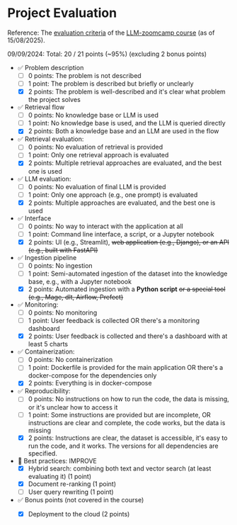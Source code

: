 # Project Evaluation

Reference: The [evaluation criteria](https://github.com/DataTalksClub/llm-zoomcamp/blob/main/project.md#evaluation-criteria) of the [LLM-zoomcamp course](https://github.com/DataTalksClub/llm-zoomcamp) (as of 15/08/2025).

09/09/2024: Total: 20 / 21 points (~95%) (excluding 2 bonus points)

- ✅ Problem description
  - [ ] 0 points: The problem is not described
  - [ ] 1 point: The problem is described but briefly or unclearly
  - [x] 2 points: The problem is well-described and it's clear what problem the project solves

- ✅ Retrieval flow
  - [ ] 0 points: No knowledge base or LLM is used
  - [ ] 1 point: No knowledge base is used, and the LLM is queried directly
  - [x] 2 points: Both a knowledge base and an LLM are used in the flow

- ✅ Retrieval evaluation:
  - [ ] 0 points: No evaluation of retrieval is provided
  - [ ] 1 point: Only one retrieval approach is evaluated
  - [x] 2 points: Multiple retrieval approaches are evaluated, and the best one is used

- ✅ LLM evaluation:
  - [ ] 0 points: No evaluation of final LLM is provided
  - [ ] 1 point: Only one approach (e.g., one prompt) is evaluated
  - [x] 2 points: Multiple approaches are evaluated, and the best one is used

- ✅ Interface
  - [ ] 0 points: No way to interact with the application at all
  - [ ] 1 point: Command line interface, a script, or a Jupyter notebook
  - [x] 2 points: UI (e.g., Streamlit), ~~web application (e.g., Django), or an API (e.g., built with FastAPI)~~

- ✅ Ingestion pipeline
  - [ ] 0 points: No ingestion
  - [ ] 1 point: Semi-automated ingestion of the dataset into the knowledge base, e.g., with a Jupyter notebook
  - [x] 2 points: Automated ingestion with a **Python script** ~~or a special tool (e.g., Mage, dlt, Airflow, Prefect)~~

- ✅ Monitoring:
  - [ ] 0 points: No monitoring
  - [ ] 1 point: User feedback is collected OR there's a monitoring dashboard
  - [x] 2 points: User feedback is collected and there's a dashboard with at least 5 charts

- ✅ Containerization:
  - [ ] 0 points: No containerization
  - [ ] 1 point: Dockerfile is provided for the main application OR there's a docker-compose for the dependencies only
  - [x] 2 points: Everything is in docker-compose

- ✅ Reproducibility:
  - [ ] 0 points: No instructions on how to run the code, the data is missing, or it's unclear how to access it
  - [ ] 1 point: Some instructions are provided but are incomplete, OR instructions are clear and complete, the code works, but the data is missing
  - [x] 2 points: Instructions are clear, the dataset is accessible, it's easy to run the code, and it works. The versions for all dependencies are specified.

- 🚧 Best practices: IMPROVE
  - [x] Hybrid search: combining both text and vector search (at least evaluating it) (1 point)
  - [x] Document re-ranking (1 point)
  - [ ] User query rewriting (1 point)

- ✅ Bonus points (not covered in the course)
  - [x]  Deployment to the cloud (2 points)
  